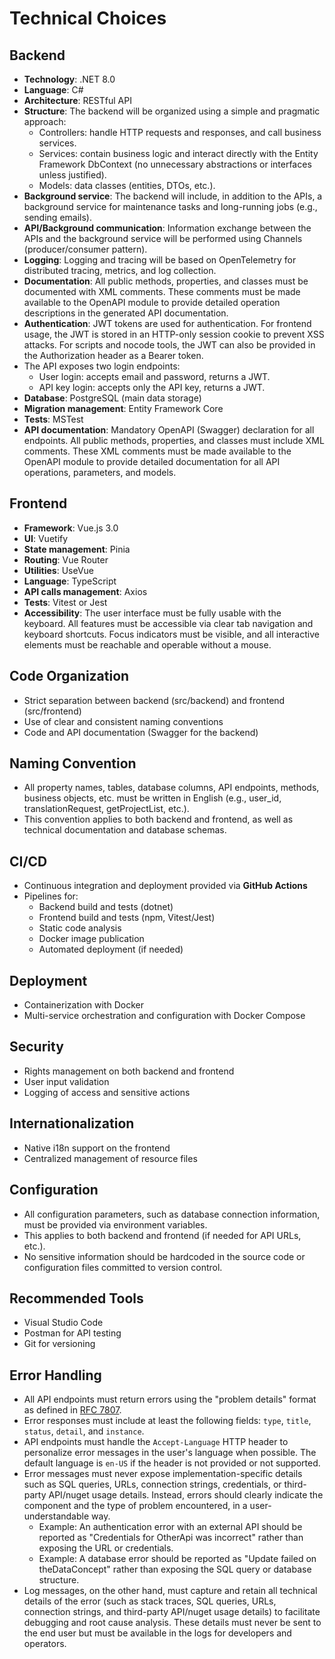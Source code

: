 # Technical Choices

## Backend

- **Technology**: .NET 8.0
- **Language**: C#
- **Architecture**: RESTful API
- **Structure**: The backend will be organized using a simple and pragmatic approach:
  - Controllers: handle HTTP requests and responses, and call business services.
  - Services: contain business logic and interact directly with the Entity Framework DbContext (no unnecessary abstractions or interfaces unless justified).
  - Models: data classes (entities, DTOs, etc.).
- **Background service**: The backend will include, in addition to the APIs, a background service for maintenance tasks and long-running jobs (e.g., sending emails).
- **API/Background communication**: Information exchange between the APIs and the background service will be performed using Channels (producer/consumer pattern).
- **Logging**: Logging and tracing will be based on OpenTelemetry for distributed tracing, metrics, and log collection.
- **Documentation**: All public methods, properties, and classes must be documented with XML comments. These comments must be made available to the OpenAPI module to provide detailed operation descriptions in the generated API documentation.
- **Authentication**: JWT tokens are used for authentication. For frontend usage, the JWT is stored in an HTTP-only session cookie to prevent XSS attacks. For scripts and nocode tools, the JWT can also be provided in the Authorization header as a Bearer token.
- The API exposes two login endpoints:
  - User login: accepts email and password, returns a JWT.
  - API key login: accepts only the API key, returns a JWT.
- **Database**: PostgreSQL (main data storage)
- **Migration management**: Entity Framework Core
- **Tests**: MSTest
- **API documentation**: Mandatory OpenAPI (Swagger) declaration for all endpoints. All public methods, properties, and classes must include XML comments. These XML comments must be made available to the OpenAPI module to provide detailed documentation for all API operations, parameters, and models.

## Frontend

- **Framework**: Vue.js 3.0
- **UI**: Vuetify
- **State management**: Pinia
- **Routing**: Vue Router
- **Utilities**: UseVue
- **Language**: TypeScript
- **API calls management**: Axios
- **Tests**: Vitest or Jest
- **Accessibility**: The user interface must be fully usable with the keyboard. All features must be accessible via clear tab navigation and keyboard shortcuts. Focus indicators must be visible, and all interactive elements must be reachable and operable without a mouse.

## Code Organization

- Strict separation between backend (src/backend) and frontend (src/frontend)
- Use of clear and consistent naming conventions
- Code and API documentation (Swagger for the backend)

## Naming Convention

- All property names, tables, database columns, API endpoints, methods, business objects, etc. must be written in English (e.g., user_id, translationRequest, getProjectList, etc.).
- This convention applies to both backend and frontend, as well as technical documentation and database schemas.

## CI/CD

- Continuous integration and deployment provided via **GitHub Actions**
- Pipelines for:
  - Backend build and tests (dotnet)
  - Frontend build and tests (npm, Vitest/Jest)
  - Static code analysis
  - Docker image publication
  - Automated deployment (if needed)

## Deployment

- Containerization with Docker
- Multi-service orchestration and configuration with Docker Compose

## Security

- Rights management on both backend and frontend
- User input validation
- Logging of access and sensitive actions

## Internationalization

- Native i18n support on the frontend
- Centralized management of resource files

## Configuration

- All configuration parameters, such as database connection information, must be provided via environment variables.
- This applies to both backend and frontend (if needed for API URLs, etc.).
- No sensitive information should be hardcoded in the source code or configuration files committed to version control.

## Recommended Tools

- Visual Studio Code
- Postman for API testing
- Git for versioning

## Error Handling

- All API endpoints must return errors using the "problem details" format as defined in [RFC 7807](https://www.rfc-editor.org/rfc/rfc7807).
- Error responses must include at least the following fields: `type`, `title`, `status`, `detail`, and `instance`.
- API endpoints must handle the `Accept-Language` HTTP header to personalize error messages in the user's language when possible. The default language is `en-US` if the header is not provided or not supported.
- Error messages must never expose implementation-specific details such as SQL queries, URLs, connection strings, credentials, or third-party API/nuget usage details. Instead, errors should clearly indicate the component and the type of problem encountered, in a user-understandable way. 
  - Example: An authentication error with an external API should be reported as "Credentials for OtherApi was incorrect" rather than exposing the URL or credentials.
  - Example: A database error should be reported as "Update failed on theDataConcept" rather than exposing the SQL query or database structure.
- Log messages, on the other hand, must capture and retain all technical details of the error (such as stack traces, SQL queries, URLs, connection strings, and third-party API/nuget usage details) to facilitate debugging and root cause analysis. These details must never be sent to the end user but must be available in the logs for developers and operators.
